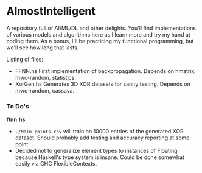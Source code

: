 AlmostIntelligent
=================

A repository full of AI/ML/DL and other delights.
You'll find implementations of various models and algorithms here as I learn more and try
my hand at coding them. As a bonus, I'll be practicing my functional programming,
but we'll see how long that lasts.

Listing of files:
* FFNN.hs First implementation of backpropagation. Depends on hmatrix,
  mwc-random, statistics.
* XorGen.hs Generates 3D XOR datasets for sanity testing. Depends on
  mwc-random, cassava.

### To Do's
__ffnn.hs__
* `./Main points.csv` will train on 10000 entries of the generated XOR dataset.
  Should probably add testing and accuracy reporting at some point.
* Decided not to generalize element types to instances of Floating because
  Haskell's type system is insane. Could be done somewhat easily via
  GHC FlexibleContexts.

